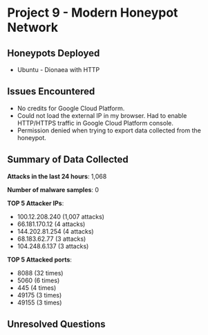 # Project 9 - Modern Honeypot Network

## Honeypots Deployed

* Ubuntu - Dionaea with HTTP


## Issues Encountered

* No credits for Google Cloud Platform.
* Could not load the external IP in my browser. Had to enable HTTP/HTTPS traffic in Google Cloud Platform console.
* Permission denied when trying to export data collected from the honeypot.


## Summary of Data Collected

**Attacks in the last 24 hours**: 1,068

**Number of malware samples**: 0

**TOP 5 Attacker IPs**:
* 100.12.208.240 (1,007 attacks)
* 66.181.170.12 (4 attacks)
* 144.202.81.254 (4 attacks)
* 68.183.62.77 (3 attacks)
* 104.248.6.137 (3 attacks)

**TOP 5 Attacked ports**:
* 8088 (32 times)
* 5060 (6 times)
* 445 (4 times)
* 49175 (3 times)
* 49155 (3 times)


## Unresolved Questions


